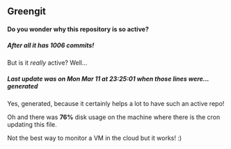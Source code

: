 ## Greengit

#### Do you wonder why this repository is so active?

##### After all it has 1006 commits!

But is it *really* active? Well...

##### Last update was on Mon Mar 11 at 23:25:01 when those lines were... generated

Yes, generated, because it certainly helps a lot to have such an active repo!

Oh and there was **76%** disk usage on the machine
where there is the cron updating this file.

Not the best way to monitor a VM in the cloud but it works! :)
